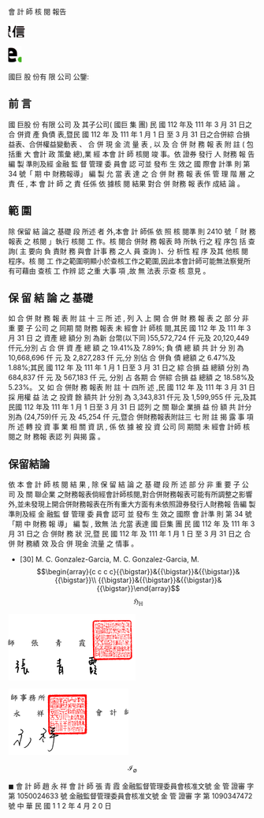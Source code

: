 會 計 師 核 閱 報告

![0_image_0.png](0_image_0.png)

![0_image_1.png](0_image_1.png)

國巨 股 份有 限 公司 公鑒:

## 前 言

 國 巨股 份 有限 公司 及 其子公司( 國巨 集 團) 民 國 112 年及 111 年 3 月 31 日之 合 併資 產 負債 表,暨民 國 112 年 及 111 年 1 月 1 日 至 3 月 31 日之合併綜 合損益表、合併權益變動表 、 合 併 現 金 流 量 表 , 以 及 合 併 財 務 報 表 附 註 ( 包 括重 大 會計 政 策彙 總),業 經 本會 計 師 核閱 竣 事。依 證券 發行 人 財務 報 告編 製 準則及經 金融 監 督 管理 委 員會 認 可並 發布 生 效之 國 際會 計準 則 第 34 號「 期 中 財務報導」 編 製 允 當 表 達 之 合 併 財 務 報 表 係 管 理 階 層 之 責 任 , 本 會 計 師 之 責 任係 依 據核 閱 結果 對合 併 財務 報 表作 成結 論 。

## 範 圍

 除 保留 結 論之 基礎 段 所述 者 外,本會 計 師係 依 照 核 閱準 則 2410 號「 財 務 報表 之 核閱 」執行 核閱 工 作。核 閱合 併財 務 報表 時 所執 行之 程 序包 括 查詢( 主 要向 負 責財 務 與會 計事 務 之人 員 查詢 )、分 析性 程 序 及其 他核 閱 程序。核 閱 工 作之範圍明顯小於查核工作之範圍,因此本會計師可能無法察覺所有可藉由 查核 工 作辨 認 之重 大事 項 ,故 無 法表 示查 核 意見 。

## 保 留 結 論 之 基礎

 如 合 併 財 務 報 表 附 註 十 三 所 述 , 列 入 上 開 合 併 財 務 報 表 之 部 分 非 重 要 子 公司 之 同期 間 財務 報表 未 經會 計 師核 閱,其民 國 112 年 及 111 年 3 月 31 日 之 資產 總 額分 別 為新 台幣(以下同 )55,572,724 仟 元及 20,120,449 仟元,分別 占 合 併 資 產 總 額 之 19.41%及 7.89%; 負 債 總 額 共 計 分 別 為 10,668,696 仟 元 及 2,827,283 仟 元,分 別佔 合 併負 債 總額 之 6.47%及 1.88%;其民 國 112 年 及 111 年 1 月 1 日至 3 月 31 日之 綜 合損 益 總額 分別 為 684,837 仟 元 及 567,183 仟 元, 分別 占 各期 合 併綜 合損 益 總額 之 18.58%及 5.23%。 又 如 合 併財 務 報表 附 註 十 四所 述 ,民 國 112 年 及 111 年 3 月 31 日 採 用權 益 法 之 投資 餘 額共 計 分別 為 3,343,831 仟元 及 1,599,955 仟 元,及其民國 112 年及 111 年 1 月 1 日至 3 月 31 日 認列 之 關 聯企 業損 益 份 額 共 計分 別為 (24,759)仟 元 及 45,254 仟 元,暨合 併財務報表附註三 七 附 註 揭 露 事 項 所 述 轉 投 資 事 業 相 關 資 訊 , 係 依 據 被 投 資 公司 同 期間 未 經會 計師 核 閱之 財 務報 表認 列 與揭 露 。

## 保留結論

 依 本 會 計 師 核 閱 結 果 , 除 保 留 結 論 之 基 礎 段 所 述 部 分 非 重 要 子 公 司 及 關 聯企業 之財務報表倘經會計師核閱,對合併財務報表可能有所調整之影響 外,並未發現上開合併財務報表在所有重大方面有未依照證券發行人財務報 告編 製 準則及經 金 融監 督 管理 委 員會 認可 並 發布 生 效之 國際 會 計準 則 第 34 號
「期 中 財務 報 導」 編 製 , 致無 法 允當 表達 國 巨集 團 民 國 112 年 及 111 年 3 月 31 日之 合 併財 務 狀 況,暨 民 國 112 年 及 111 年 1 月 1 日 至 3 月 31 日之 合 併 財 務績 效 及合 併 現金 流量 之 情事 。

* [30] M. C. Gonzalez-Garcia, M. C. Gonzalez-Garcia, M.  
$$\begin{array}{c c c c}{{\bigstar}}&{{\bigstar}}&{{\bigstar}}&{{\bigstar}}\\ {{\bigstar}}&{{\bigstar}}&{{\bigstar}}&{{\bigstar}}\end{array}$$
$${\mathfrak{H}}{}_{\mathbb{H}}$$

![1_image_0.png](1_image_0.png)

![1_image_1.png](1_image_1.png)

$${\mathcal{I}}_{\emptyset}$$

$\blacksquare$
會 計 師 趙 永 祥 會 計 師 張 青 霞
金融監督管理委員會核准文號 金 管 證審 字 第 1050024633 號 金融監督管理委員會核准文號 金 管 證審 字 第 1090347472 號
中 華 民 國 1 1 2 年 4 月 2 0 日
